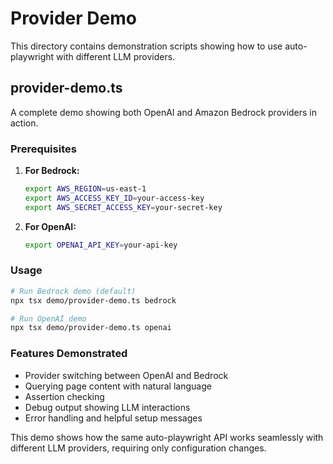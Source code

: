 # Provider Demo

This directory contains demonstration scripts showing how to use auto-playwright with different LLM providers.

## provider-demo.ts

A complete demo showing both OpenAI and Amazon Bedrock providers in action.

### Prerequisites

1. **For Bedrock:**
   ```bash
   export AWS_REGION=us-east-1
   export AWS_ACCESS_KEY_ID=your-access-key
   export AWS_SECRET_ACCESS_KEY=your-secret-key
   ```

2. **For OpenAI:**
   ```bash
   export OPENAI_API_KEY=your-api-key
   ```

### Usage

```bash
# Run Bedrock demo (default)
npx tsx demo/provider-demo.ts bedrock

# Run OpenAI demo
npx tsx demo/provider-demo.ts openai
```

### Features Demonstrated

- Provider switching between OpenAI and Bedrock
- Querying page content with natural language
- Assertion checking 
- Debug output showing LLM interactions
- Error handling and helpful setup messages

This demo shows how the same auto-playwright API works seamlessly with different LLM providers, requiring only configuration changes.
